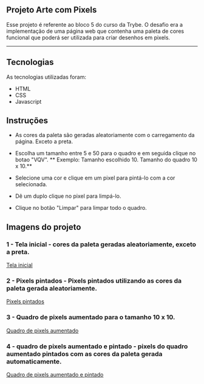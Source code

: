 ## Projeto Arte com Pixels

 Esse projeto é referente ao bloco 5 do curso da Trybe. O desafio era a implementação de uma página web que contenha uma paleta de cores funcional que poderá ser utilizada para criar desenhos em pixels.

---

## Tecnologias

As tecnologias  utilizadas foram:

- HTML
- CSS
- Javascript

## Instruções

- As cores da paleta são geradas aleatoriamente com o carregamento da página. Exceto a preta.

- Escolha um tamanho entre 5 e 50 para o quadro e em seguida clique no botao "VQV".
** Exemplo: Tamanho escolhido 10. Tamanho do quadro 10 x 10.**

- Selecione uma cor e clique em um pixel para pintá-lo com a cor selecionada.

- Dê um duplo clique no pixel para limpá-lo.

- Clique no botão "Limpar" para limpar todo o quadro.


## Imagens do projeto

### 1 - Tela inicial - cores da paleta geradas aleatoriamente, exceto a preta.
[Tela inicial](/images-readme/tela-inicial.png "Tela inicial")

### 2 - Pixels pintados - Pixels pintados utilizando as cores da paleta gerada aleatoriamente.
[Pixels pintados](/images-readme/pixels-pintados1.png "Pixels pintados")

### 3 - Quadro de pixels aumentado para o tamanho 10 x 10.
[Quadro de pixels aumentado](/images-readme/pixels-aumentados.png "Quando de pixels aumentado")

### 4 - quadro de pixels aumentado e pintado - pixels do quadro aumentado pintados com as cores da paleta gerada automaticamente.
[Quadro de pixels aumentado e pintado](/images-readme/pixels-pintados2.png "Quadro de pixels aumentado e pintado")

